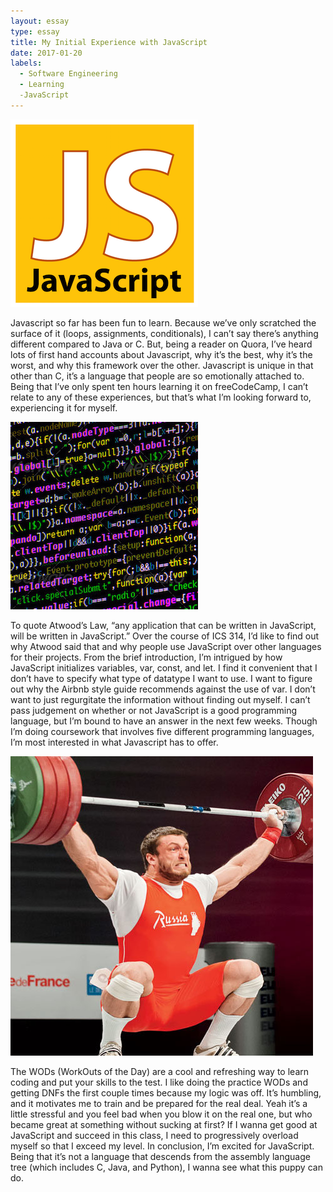 ```yaml
---
layout: essay
type: essay
title: My Initial Experience with JavaScript
date: 2017-01-20
labels:
  - Software Engineering
  - Learning
  -JavaScript
---
```


<img class="ui tiny left circular floated image" src="../images/jslogo.png">

Javascript so far has been fun to learn. Because we’ve only scratched the surface of it (loops, assignments, conditionals), I can’t say there’s anything different compared to Java or C. But, being a reader on Quora, I’ve heard lots of first hand accounts about Javascript, why it’s the best, why it’s the worst, and why this framework over the other. Javascript is unique in that other than C, it’s a language that people are so emotionally attached to. Being that I’ve only spent ten hours learning it on freeCodeCamp, I can’t relate to any of these experiences, but that’s what I’m looking forward to, experiencing it for myself. 
 


<img class="ui tiny left circular floated image" src="../images/code.jpg">

To quote Atwood’s Law, “any application that can be written in JavaScript, will be written in JavaScript.” Over the course of ICS 314, I’d like to find out why Atwood said that and why people use JavaScript over other languages for their projects. From the brief introduction, I’m intrigued by how JavaScript initializes variables, var, const, and let. I find it convenient that I don’t have to specify what type of datatype I want to use. I want to figure out why the Airbnb style guide recommends against the use of var. I don’t want to just regurgitate the information without finding out myself. I can’t pass judgement on whether or not JavaScript is a good programming language, but I’m bound to have an answer in the next few weeks. Though I’m doing coursework that involves five different programming languages, I’m most interested in what Javascript has to offer.


<img class="ui tiny left circular floated image" src="../images/snatch.jpg">

The WODs (WorkOuts of the Day) are a cool and refreshing way to learn coding and put your skills to the test. I like doing the practice WODs and getting DNFs the first couple times because my logic was off. It’s humbling, and it motivates me to train and be prepared for the real deal. Yeah it’s a little stressful and you feel bad when you blow it on the real one, but who became great at something without sucking at first? If I wanna get good at JavaScript and succeed in this class, I need to progressively overload myself so that I exceed my level. In conclusion, I’m excited for JavaScript. Being that it’s not a language that descends from the assembly language tree (which includes C, Java, and Python), I wanna see what this puppy can do. 
  


